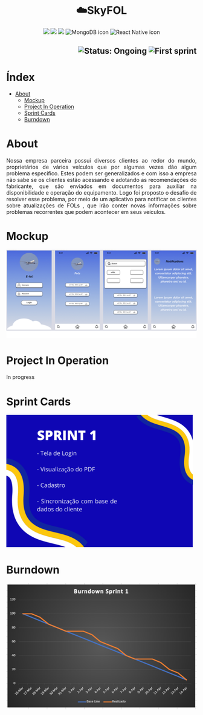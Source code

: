 <h1 align="center">  ☁️SkyFOL </h1>
<p align="center">
                     <img src="https://img.shields.io/badge/Java-ED8B00?style=for-the-badge&logo=java&logoColor=white">                                      
                     <img src="https://img.shields.io/badge/Spring_Boot-F2F4F9?style=for-the-badge&logo=spring-boot">
                     <img src="https://img.shields.io/badge/PostgreSQL-316192?style=for-the-badge&logo=postgresql&logoColor=white">
                     <img src="https://img.shields.io/badge/MongoDB-4EA94B?style=for-the-badge&logo=mongodb&logoColor=white" alt="MongoDB icon">
                     <img src="https://img.shields.io/badge/React_Native-20232A?style=for-the-badge&logo=react&logoColor=61DAFB" alt="React Native icon">

<h2 align="right">
        <img src="https://img.shields.io/badge/status-ongoing-blue?style=for-the-badge&logo=appveyor" alt="Status: Ongoing">   
            <img src="https://img.shields.io/badge/sprint-1-blue?style=for-the-badge&logo=appveyor" alt="First sprint">
            
# Índex
- [About](#about)
  - [Mockup](#mockup)
  - [Project In Operation](#project-in-operation)
  - [Sprint Cards](#sprint-cards)
  - [Burndown](#burndown)

# About 

<p align="justify"> Nossa empresa parceira possui diversos clientes ao redor do mundo, proprietários de vários veículos que por algumas vezes dão algum problema especifico. Estes podem ser generalizados e com isso a empresa não sabe se os clientes estão acessando e adotando as recomendações do fabricante, que são enviados em documentos para auxiliar na disponibilidade e operação do equipamento. Logo foi proposto o desafio de resolver esse problema, por meio de um aplicativo para notificar os clientes sobre atualizações de FOLs , que irão conter novas informações sobre problemas recorrentes que podem acontecer em seus veículos. </p>
  
# Mockup
  
  <img src="https://github.com/medrenan/eFol-app/blob/sprint-1/docs/Mockup/Mockup.png">
        
# Project In Operation
        
In progress        
        
# Sprint Cards
  
<img src="https://github.com/medrenan/eFol-app/blob/main/docs/SprintCard/card-sprint-1.png" height="350px">

# Burndown
  
  <img src="https://github.com/medrenan/eFol-app/blob/sprint-1/docs/Burndown/Burndown-sprint-1.png">
  
       

